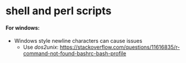 # shell and perl scripts


#### For windows:
- Windows style newline characters can cause issues
  - Use *dos2unix*: 
https://stackoverflow.com/questions/11616835/r-command-not-found-bashrc-bash-profile
